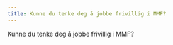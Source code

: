 ```yaml
---
title: Kunne du tenke deg å jobbe frivillig i MMF?
---
```

Kunne du tenke deg å jobbe frivillig i MMF?
